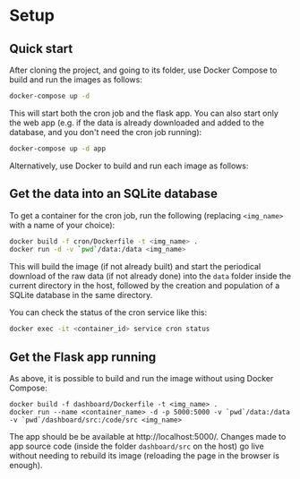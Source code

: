 
# Setup

## Quick start

After cloning the project, and going to its folder, use Docker Compose to build and run the images as follows:
```bash
docker-compose up -d
```

This will start both the cron job and the flask app. You can also start only the web app (e.g. if the data is already downloaded and added to the database, and you don't need the cron job running):

```bash
docker-compose up -d app
```

Alternatively, use Docker to build and run each image as follows:

## Get the data into an SQLite database

To get a container for the cron job, run the following (replacing `<img_name>` with a name of your choice):

```bash
docker build -f cron/Dockerfile -t <img_name> .
docker run -d -v `pwd`/data:/data <img_name>
```

This will build the image (if not already built) and start the periodical download of the raw data (if not already done) into the `data` folder inside the current directory in the host, followed by the creation and population of a SQLite database in the same directory.

You can check the status of the cron service like this:

```bash
docker exec -it <container_id> service cron status
```

## Get the Flask app running

As above, it is possible to build and run the image without using Docker Compose:

```shell
docker build -f dashboard/Dockerfile -t <img_name> .
docker run --name <container_name> -d -p 5000:5000 -v `pwd`/data:/data -v `pwd`/dashboard/src:/code/src <img_name>
```

The app should be be available at http://localhost:5000/. Changes made to app source code (inside the folder `dashboard/src` on the host) go live without needing to rebuild its image (reloading the page in the browser is enough).